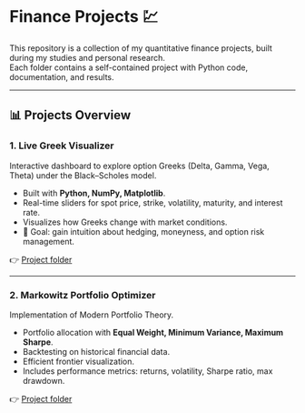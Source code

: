 # Finance Projects 💹

This repository is a collection of my quantitative finance projects, built during my studies and personal research.  
Each folder contains a self-contained project with Python code, documentation, and results.

---

## 📊 Projects Overview

### 1. **Live Greek Visualizer**
Interactive dashboard to explore option Greeks (Delta, Gamma, Vega, Theta) under the Black–Scholes model.
- Built with **Python, NumPy, Matplotlib**.
- Real-time sliders for spot price, strike, volatility, maturity, and interest rate.
- Visualizes how Greeks change with market conditions.
- 🎯 Goal: gain intuition about hedging, moneyness, and option risk management.

👉 [Project folder](./LiveGreekVisuliser)

---

### 2. **Markowitz Portfolio Optimizer**
Implementation of Modern Portfolio Theory.
- Portfolio allocation with **Equal Weight, Minimum Variance, Maximum Sharpe**.
- Backtesting on historical financial data.
- Efficient frontier visualization.
- Includes performance metrics: returns, volatility, Sharpe ratio, max drawdown.

👉 [Project folder](./Markowitz)
